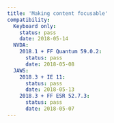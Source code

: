 ```yaml
---
title: 'Making content focusable'
compatibility:
  Keyboard only:
    status: pass
    date: 2018-05-14
  NVDA:
    2018.1 + FF Quantum 59.0.2:
      status: pass
      date: 2018-05-08
  JAWS:
    2018.3 + IE 11:
      status: pass
      date: 2018-05-13
    2018.3 + FF ESR 52.7.3:
      status: pass
      date: 2018-05-07
---
```

